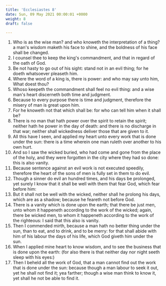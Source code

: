 ```yaml
---
title: 'Ecclesiastes 8'
date: Sun, 09 May 2021 00:00:01 +0000
weight: 8
draft: false
  
---
```


1. Who is as the wise man? and who knoweth the interpretation of a thing? a man's wisdom maketh his face to shine, and the boldness of his face shall be changed.
2. I counsel thee to keep the king's commandment, and that in regard of the oath of God.
3. Be not hasty to go out of his sight: stand not in an evil thing; for he doeth whatsoever pleaseth him.
4. Where the word of a king is, there is power: and who may say unto him, What doest thou?
5. Whoso keepeth the commandment shall feel no evil thing: and a wise man's heart discerneth both time and judgment.
6. Because to every purpose there is time and judgment, therefore the misery of man is great upon him.
7. For he knoweth not that which shall be: for who can tell him when it shall be?
8. There is no man that hath power over the spirit to retain the spirit; neither hath he power in the day of death: and there is no discharge in that war; neither shall wickedness deliver those that are given to it.
9. All this have I seen, and applied my heart unto every work that is done under the sun: there is a time wherein one man ruleth over another to his own hurt.
10. And so I saw the wicked buried, who had come and gone from the place of the holy, and they were forgotten in the city where they had so done: this is also vanity.
11. Because sentence against an evil work is not executed speedily, therefore the heart of the sons of men is fully set in them to do evil.
12. Though a sinner do evil an hundred times, and his days be prolonged, yet surely I know that it shall be well with them that fear God, which fear before him:
13. But it shall not be well with the wicked, neither shall he prolong his days, which are as a shadow; because he feareth not before God.
14. There is a vanity which is done upon the earth; that there be just men, unto whom it happeneth according to the work of the wicked; again, there be wicked men, to whom it happeneth according to the work of the righteous: I said that this also is vanity.
15. Then I commended mirth, because a man hath no better thing under the sun, than to eat, and to drink, and to be merry: for that shall abide with him of his labour the days of his life, which God giveth him under the sun.
16. When I applied mine heart to know wisdom, and to see the business that is done upon the earth: (for also there is that neither day nor night seeth sleep with his eyes:)
17. Then I beheld all the work of God, that a man cannot find out the work that is done under the sun: because though a man labour to seek it out, yet he shall not find it; yea farther; though a wise man think to know it, yet shall he not be able to find it.
